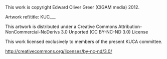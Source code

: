 This work is copyright Edward Oliver Greer (CIGAM media) 2012.

Artwork ref/title: KUC___

This artwork is distributed under a Creative Commons Attribution-NonCommercial-NoDerivs 3.0 Unported (CC BY-NC-ND 3.0) License

This work licensed exclusively to members of the present KUCA committee.

http://creativecommons.org/licenses/by-nc-nd/3.0/
